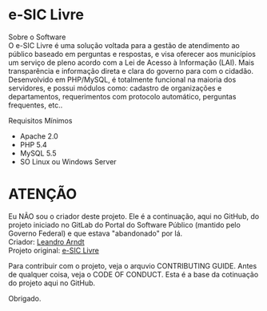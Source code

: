# e-SIC Livre

Sobre o Software  
O e-SIC Livre é uma solução voltada para a gestão de atendimento ao público baseado em perguntas e respostas, 
e visa oferecer aos municípios um serviço de pleno acordo com a Lei de Acesso à Informação (LAI). 
Mais transparência e informação direta e clara do governo para com o cidadão. Desenvolvido em PHP/MySQL, é totalmente 
funcional na maioria dos servidores, e possui módulos como: cadastro de organizações e departamentos, 
requerimentos com protocolo automático, perguntas frequentes, etc..

 
  
Requisitos Mínimos
 - Apache 2.0
 - PHP 5.4
 - MySQL 5.5
 - SO Linux ou Windows Server  
   
  
  ATENÇÃO
  ============
   
   Eu NÃO sou o criador deste projeto. Ele é a continuação, aqui no GitHub, do projeto iniciado no GitLab do Portal do Software
   Público (mantido pelo Governo Federal) e que estava "abandonado" por lá.  
   Criador: [Leandro Arndt](https://softwarepublico.gov.br/gitlab/u/leandroarndt)  
   Projeto original: [e-SIC Livre](https://softwarepublico.gov.br/gitlab/e-sic-livre/e-sic-livre)  
     
     
Para contribuir com o projeto, veja o arquvio CONTRIBUTING GUIDE. Antes de qualquer coisa, veja o CODE OF CONDUCT. Esta é a base
da cotinuação do projeto aqui no GitHub.  
  
  Obrigado.
